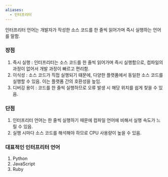 ```yaml
---
aliases:
  - 인터프리터
---
```

인터프리터 언어는 개발자가 작성한 소스 코드를 한 줄씩 읽어가며 즉시 실행하는 언어를 말함.

### 장점
1. 즉시 실행 : 인터프리터는 소스 코드를 한 줄씩 읽어가며 즉시 실행함으로, 컴파일의 과정이 없어서 개발 과정이 빠르고 편리함.
2.  이식성 : 소스 코드가 직접 실행되기 떄문에, 다양한 플랫폼에서 동일한 소스 코드를 실행할 수 있음. 이는 플랫폼 간의 호환성을 높임.
3. 디버깅 용이 : 코드를 한 줄씩 실행하므로 오류 발생 시 해당 위치를 쉽게 찾을 수 있음.

### 단점
1. 인터프리터 언어는 한 줄씩 실행하기 때문에 컴파일 언어에 비해서 실행 속도가 느릴 수 있음.
2. 실행 시마다 소스 코드를 해석해야 하므로 CPU 사용량이 높을 수 있음.

### 대표적인 인터프리터 언어
1. Python
2. JavaScript
3. Ruby